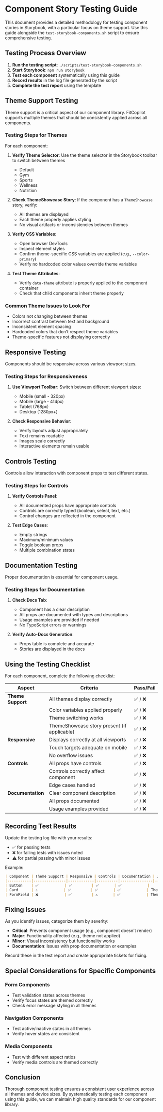 # Component Story Testing Guide

This document provides a detailed methodology for testing component stories in Storybook, with a particular focus on theme support. Use this guide alongside the `test-storybook-components.sh` script to ensure comprehensive testing.

## Testing Process Overview

1. **Run the testing script**: `./scripts/test-storybook-components.sh`
2. **Start Storybook**: `npm run storybook`
3. **Test each component** systematically using this guide
4. **Record results** in the log file generated by the script
5. **Complete the test report** using the template

## Theme Support Testing

Theme support is a critical aspect of our component library. FitCopilot supports multiple themes that should be consistently applied across all components.

### Testing Steps for Themes

For each component:

1. **Verify Theme Selector**: Use the theme selector in the Storybook toolbar to switch between themes
   - Default
   - Gym
   - Sports
   - Wellness
   - Nutrition

2. **Check ThemeShowcase Story**: If the component has a `ThemeShowcase` story, verify:
   - All themes are displayed
   - Each theme properly applies styling
   - No visual artifacts or inconsistencies between themes

3. **Verify CSS Variables**:
   - Open browser DevTools
   - Inspect element styles
   - Confirm theme-specific CSS variables are applied (e.g., `--color-primary`)
   - Verify no hardcoded color values override theme variables

4. **Test Theme Attributes**:
   - Verify `data-theme` attribute is properly applied to the component container
   - Check that child components inherit theme properly

### Common Theme Issues to Look For

- Colors not changing between themes
- Incorrect contrast between text and background
- Inconsistent element spacing
- Hardcoded colors that don't respect theme variables
- Theme-specific features not displaying correctly

## Responsive Testing

Components should be responsive across various viewport sizes.

### Testing Steps for Responsiveness

1. **Use Viewport Toolbar**: Switch between different viewport sizes:
   - Mobile (small - 320px)
   - Mobile (large - 414px)
   - Tablet (768px)
   - Desktop (1280px+)

2. **Check Responsive Behavior**:
   - Verify layouts adjust appropriately
   - Text remains readable
   - Images scale correctly
   - Interactive elements remain usable

## Controls Testing

Controls allow interaction with component props to test different states.

### Testing Steps for Controls

1. **Verify Controls Panel**:
   - All documented props have appropriate controls
   - Controls are correctly typed (boolean, select, text, etc.)
   - Control changes are reflected in the component

2. **Test Edge Cases**:
   - Empty strings
   - Maximum/minimum values
   - Toggle boolean props
   - Multiple combination states

## Documentation Testing

Proper documentation is essential for component usage.

### Testing Steps for Documentation

1. **Check Docs Tab**:
   - Component has a clear description
   - All props are documented with types and descriptions
   - Usage examples are provided if needed
   - No TypeScript errors or warnings

2. **Verify Auto-Docs Generation**:
   - Props table is complete and accurate
   - Stories are displayed in the docs

## Using the Testing Checklist

For each component, complete the following checklist:

| Aspect | Criteria | Pass/Fail |
|--------|----------|-----------|
| **Theme Support** | All themes display correctly | ✅ / ❌ |
| | Color variables applied properly | ✅ / ❌ |
| | Theme switching works | ✅ / ❌ |
| | ThemeShowcase story present (if applicable) | ✅ / ❌ |
| **Responsive** | Displays correctly at all viewports | ✅ / ❌ |
| | Touch targets adequate on mobile | ✅ / ❌ |
| | No overflow issues | ✅ / ❌ |
| **Controls** | All props have controls | ✅ / ❌ |
| | Controls correctly affect component | ✅ / ❌ |
| | Edge cases handled | ✅ / ❌ |
| **Documentation** | Clear component description | ✅ / ❌ |
| | All props documented | ✅ / ❌ |
| | Usage examples provided | ✅ / ❌ |

## Recording Test Results

Update the testing log file with your results:

- ✅ for passing tests
- ❌ for failing tests with issues noted
- ⚠️ for partial passing with minor issues

Example:

```markdown
| Component | Theme Support | Responsive | Controls | Documentation | Issues |
|-----------|---------------|------------|----------|---------------|--------|
| Button    | ✅            | ✅         | ✅       | ✅            |        |
| Card      | ⚠️            | ✅         | ✅       | ✅            | Theme colors not consistent in dark mode |
| FormField | ❌            | ✅         | ⚠️       | ✅            | Theme not applied to input, missing control for maxLength |
```

## Fixing Issues

As you identify issues, categorize them by severity:

- **Critical**: Prevents component usage (e.g., component doesn't render)
- **Major**: Functionality affected (e.g., theme not applied)
- **Minor**: Visual inconsistency but functionality works
- **Documentation**: Issues with prop documentation or examples

Record these in the test report and create appropriate tickets for fixing.

## Special Considerations for Specific Components

### Form Components

- Test validation states across themes
- Verify focus states are themed correctly
- Check error message styling in all themes

### Navigation Components

- Test active/inactive states in all themes
- Verify hover states are consistent

### Media Components

- Test with different aspect ratios
- Verify media controls are themed correctly

## Conclusion

Thorough component testing ensures a consistent user experience across all themes and device sizes. By systematically testing each component using this guide, we can maintain high quality standards for our component library. 
